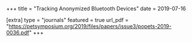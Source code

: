 +++
title = "Tracking Anonymized Bluetooth Devices"
date = 2019-07-16

[extra]
type = "journals"
featured = true
url_pdf = "https://petsymposium.org/2019/files/papers/issue3/popets-2019-0036.pdf"
+++